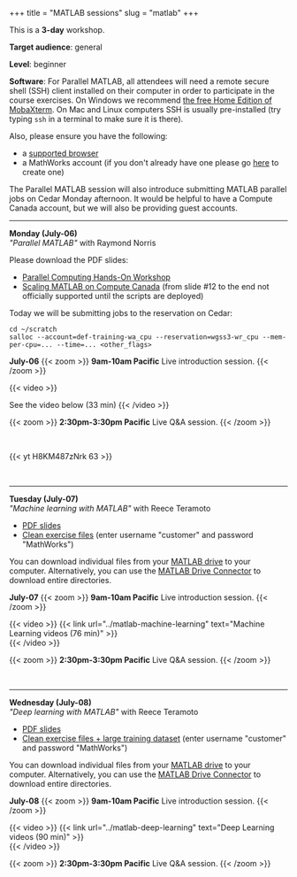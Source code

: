 +++
title = "MATLAB sessions"
slug = "matlab"
+++

This is a **3-day** workshop.

<!-- **Course plan**: -->

**Target audience**: general  

**Level**: beginner

<!-- **Prerequisites**:  -->

**Software**: For Parallel MATLAB, all attendees will need a remote secure shell (SSH) client installed
on their computer in order to participate in the course exercises. On Windows we recommend
[the free Home Edition of MobaXterm](https://mobaxterm.mobatek.net/download.html). On Mac and Linux
computers SSH is usually pre-installed (try typing `ssh` in a terminal to make sure it is there).

Also, please ensure you have the following:

- a [supported browser](https://www.mathworks.com/support/requirements/browser-requirements.html)
- a MathWorks account (if you don't already have one please go [here](https://www.mathworks.com/login)
  to create one)

The Parallel MATLAB session will also introduce submitting MATLAB parallel jobs on Cedar Monday
afternoon. It would be helpful to have a Compute Canada account, but we will also be providing guest
accounts.

<!-- We have some short videos for each of the session, that will be posted shortly. They can be watched -->
<!-- before or during the sessions. At the start of each morning session we will walk folks through logging -->
<!-- into MATLAB as well as downloading the day's workshop material. The afternoon will be spent answering -->
<!-- questions/demos. -->

---

**Monday (July-06)**  
*"Parallel MATLAB"* with Raymond Norris
<!-- will need guest accounts on Cedar + reservation for this session -->

Please download the PDF slides:
* [Parallel Computing Hands-On Workshop](/slides/matlabParallelComputing.pdf)
* [Scaling MATLAB on Compute Canada](/slides/matlabOnComputeCanada.pdf) (from slide #12 to the end not officially
  supported until the scripts are deployed)

Today we will be submitting jobs to the reservation on Cedar:

```
cd ~/scratch
salloc --account=def-training-wa_cpu --reservation=wgss3-wr_cpu --mem-per-cpu=... --time=... <other_flags>
```

**July-06**
{{< zoom >}}
<b>9am-10am Pacific</b>
Live introduction session.
{{< /zoom >}}

{{< video >}}
<!-- {{< link url="../bash/bash-02-filesystem" text="Navigating the filesystem (9 min)" >}}<br> -->
See the video below (33 min)
{{< /video >}}<br>

{{< zoom >}}
<b>2:30pm-3:30pm Pacific</b>
Live Q&A session.
{{< /zoom >}}

&nbsp;<br>

{{< yt H8KM487zNrk 63 >}}

&nbsp;<br>

---

**Tuesday (July-07)**  
*"Machine learning with MATLAB"* with Reece Teramoto

* [PDF slides](/slides/matlabMachineLearning.pdf)
* [Clean exercise files](https://sft.mathworks.com/human.aspx?r=&Arg06=637127050&Arg12=filelist) (enter username
  "customer" and password "MathWorks")

You can download individual files from your [MATLAB drive](https://drive.matlab.com) to your computer. Alternatively,
you can use the [MATLAB Drive Connector](https://www.mathworks.com/help/matlabdrive/ug/install-matlab-drive.html) to
download entire directories.

**July-07**
{{< zoom >}}
<b>9am-10am Pacific</b>
Live introduction session.
{{< /zoom >}}

{{< video >}}
{{< link url="../matlab-machine-learning" text="Machine Learning videos (76 min)" >}}<br>
{{< /video >}}<br>

{{< zoom >}}
<b>2:30pm-3:30pm Pacific</b>
Live Q&A session.
{{< /zoom >}}

&nbsp;<br>

---

**Wednesday (July-08)**  
*"Deep learning with MATLAB"* with Reece Teramoto

* [PDF slides](/slides/matlabDeepLearning.pdf)
* [Clean exercise files + large training dataset](https://sft.mathworks.com/human.aspx?r=&Arg06=637023204&Arg12=filelist)
  (enter username "customer" and password "MathWorks")

You can download individual files from your [MATLAB drive](https://drive.matlab.com) to your computer. Alternatively,
you can use the [MATLAB Drive Connector](https://www.mathworks.com/help/matlabdrive/ug/install-matlab-drive.html) to
download entire directories.

**July-08**
{{< zoom >}}
<b>9am-10am Pacific</b>
Live introduction session.
{{< /zoom >}}

{{< video >}}
{{< link url="../matlab-deep-learning" text="Deep Learning videos (90 min)" >}}<br>
{{< /video >}}<br>

{{< zoom >}}
<b>2:30pm-3:30pm Pacific</b>
Live Q&A session.
{{< /zoom >}}







<!-- Zoom conversation with Raymond and Reece -->
<!-- parallel workshop -->
<!-- - 30min video hosted at mathworks -->
<!-- - others online from mathworks -->
<!-- - they will email the instructions directly to all attendees and will cc me -->
<!-- machine learning and deep learning workshops -->
<!-- - will use breakout rooms -->
<!-- - Reece will send me his videos, Ok to upload them to WG's youtube channel -->
